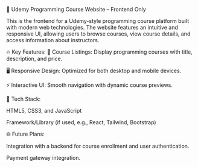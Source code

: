 🚀 Udemy Programming Course Website – Frontend Only

This is the frontend for a Udemy-style programming course platform built with modern web technologies. The website features an intuitive and responsive UI, allowing users to browse courses, view course details, and access information about instructors.

🔥 Key Features:
🎯 Course Listings: Display programming courses with title, description, and price.

🖥️ Responsive Design: Optimized for both desktop and mobile devices.

⚡ Interactive UI: Smooth navigation with dynamic course previews.

🎨 Tech Stack:

HTML5, CSS3, and JavaScript

Framework/Library (if used, e.g., React, Tailwind, Bootstrap)

🌐 Future Plans:

Integration with a backend for course enrollment and user authentication.

Payment gateway integration.
